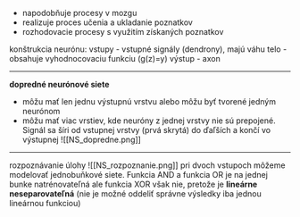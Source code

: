 - napodobňuje procesy v mozgu
- realizuje proces učenia a ukladanie poznatkov
- rozhodovacie procesy s využitím získaných poznatkov

konštrukcia neurónu:
vstupy - vstupné signály (dendrony), majú váhu
telo - obsahuje vyhodnocovaciu funkciu (g(z)=y)
výstup - axon

---
**dopredné neurónové siete**
- môžu mať len jednu výstupnú vrstvu alebo môžu byť tvorené jedným neurónom
- môžu mať viac vrstiev, kde neuróny z jednej vrstvy nie sú prepojené. Signál sa šíri od vstupnej vrstvy (prvá skrytá) do ďaľších a končí vo výstupnej
![[NS_dopredne.png]]
---
rozpoznávanie úlohy
![[NS_rozpoznanie.png]]
pri dvoch vstupoch môžeme modelovať jednobuňkové siete.
Funkcia AND a funkcia OR je na jednej bunke natrénovateľná ale funkcia XOR však nie, pretože je **lineárne neseparovateľná** (nie je možné oddeliť správne výsledky iba jednou lineárnou funkciou)
